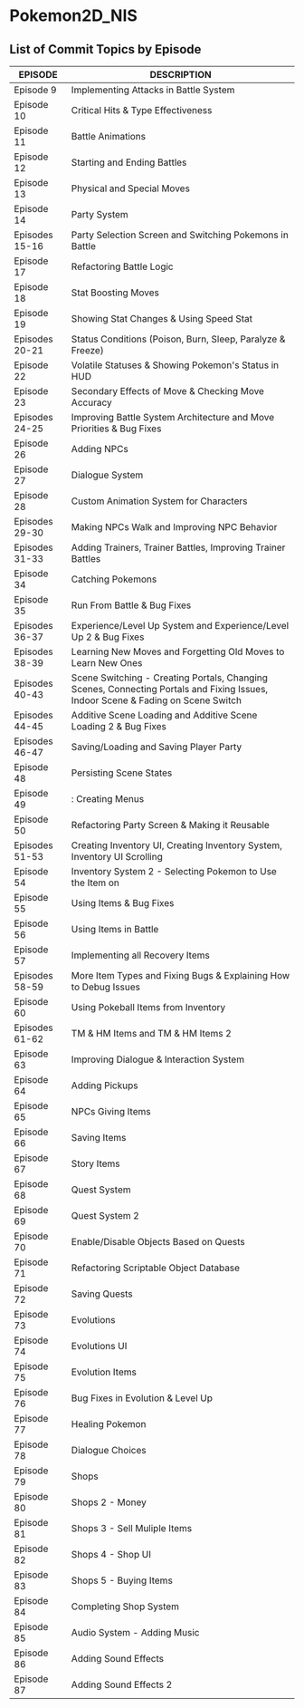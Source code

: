 # Pokemon2D_NIS
## List of Commit Topics by Episode
|EPISODE        | DESCRIPTION                                                                                                                           |
|---------------|---------------------------------------------------------------------------------------------------------------------------------------|
|Episode 9      | Implementing Attacks in Battle System                                                                                                 |
|Episode 10     | Critical Hits & Type Effectiveness                                                                                                    |
|Episode 11     | Battle Animations                                                                                                                     |
|Episode 12     | Starting and Ending Battles                                                                                                           |
|Episode 13     | Physical and Special Moves                                                                                                            |
|Episode 14     | Party System                                                                                                                          |
|Episodes 15-16 | Party Selection Screen and Switching Pokemons in Battle                                                                               |
|Episode 17     | Refactoring Battle Logic                                                                                                              |
|Episode 18     | Stat Boosting Moves                                                                                                                   |  
|Episode 19     | Showing Stat Changes & Using Speed Stat                                                                                               |
|Episodes 20-21 | Status Conditions (Poison, Burn, Sleep, Paralyze & Freeze)                                                                            |
|Episode 22     | Volatile Statuses & Showing Pokemon's Status in HUD                                                                                   |
|Episode 23     | Secondary Effects of Move & Checking Move Accuracy                                                                                    |
|Episodes 24-25 | Improving Battle System Architecture and Move Priorities & Bug Fixes                                                                  |
|Episode 26     | Adding NPCs                                                                                                                           |
|Episode 27     | Dialogue System                                                                                                                       |
|Episode 28     | Custom Animation System for Characters                                                                                                |
|Episodes 29-30 | Making NPCs Walk and Improving NPC Behavior                                                                                           |
|Episodes 31-33 | Adding Trainers, Trainer Battles, Improving Trainer Battles                                                                           |
|Episode 34     | Catching Pokemons                                                                                                                     |
|Episode 35     | Run From Battle & Bug Fixes                                                                                                           |
|Episodes 36-37 | Experience/Level Up System and Experience/Level Up 2 & Bug Fixes                                                                      |
|Episodes 38-39 | Learning New Moves and Forgetting Old Moves to Learn New Ones                                                                         |
|Episodes 40-43 | Scene Switching - Creating Portals, Changing Scenes, Connecting Portals and Fixing Issues, Indoor Scene & Fading on Scene Switch      |
|Episodes 44-45 | Additive Scene Loading and Additive Scene Loading 2 & Bug Fixes                                                                       |
|Episodes 46-47 | Saving/Loading and Saving Player Party                                                                                                |
|Episode 48     | Persisting Scene States                                                                                                               |
|Episode 49     |: Creating Menus                                                                                                                       |
|Episode 50     | Refactoring Party Screen & Making it Reusable                                                                                         |
|Episodes 51-53 | Creating Inventory UI, Creating Inventory System, Inventory UI Scrolling                                                              |
|Episode 54     | Inventory System 2 - Selecting Pokemon to Use the Item on                                                                             |
|Episode 55     | Using Items & Bug Fixes                                                                                                               |
|Episode 56     | Using Items in Battle                                                                                                                 |
|Episode 57     | Implementing all Recovery Items                                                                                                       |
|Episodes 58-59 | More Item Types and Fixing Bugs & Explaining How to Debug Issues                                                                      |
|Episode 60     | Using Pokeball Items from Inventory                                                                                                   |
|Episodes 61-62 | TM & HM Items and TM & HM Items 2                                                                                                     |
|Episode 63     | Improving Dialogue & Interaction System                                                                                               |
|Episode 64     | Adding Pickups                                                                                                                        |
|Episode 65     | NPCs Giving Items                                                                                                                     |
|Episode 66     | Saving Items                                                                                                                          |
|Episode 67     | Story Items                                                                                                                           |
|Episode 68     | Quest System                                                                                                                          |
|Episode 69     | Quest System 2                                                                                                                        |
|Episode 70     | Enable/Disable Objects Based on Quests                                                                                                |
|Episode 71     | Refactoring Scriptable Object Database                                                                                                |
|Episode 72     | Saving Quests                                                                                                                         |
|Episode 73     | Evolutions                                                                                                                            |
|Episode 74     | Evolutions UI                                                                                                                         |
|Episode 75     | Evolution Items                                                                                                                       |
|Episode 76     | Bug Fixes in Evolution & Level Up                                                                                                     |
|Episode 77     | Healing Pokemon                                                                                                                       |
|Episode 78     | Dialogue Choices                                                                                                                      |
|Episode 79     | Shops                                                                                                                                 |
|Episode 80     | Shops 2 - Money                                                                                                                       |
|Episode 81     | Shops 3 - Sell Muliple Items                                                                                                          |
|Episode 82     | Shops 4 - Shop UI                                                                                                                     |
|Episode 83     | Shops 5 - Buying Items                                                                                                                |
|Episode 84     | Completing Shop System                                                                                                                |
|Episode 85     | Audio System - Adding Music                                                                                                           |
|Episode 86     | Adding Sound Effects                                                                                                                  |
|Episode 87     | Adding Sound Effects 2                                                                                                                |

